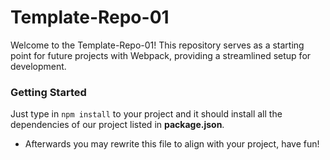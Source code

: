 # Template-Repo-01

Welcome to the Template-Repo-01! This repository serves as a starting point for future projects with Webpack, providing a streamlined setup for development.

### Getting Started

Just type in `npm install` to your project and it should install all the dependencies of our project listed in **package.json**.

- Afterwards you may rewrite this file to align with your project, have fun!
